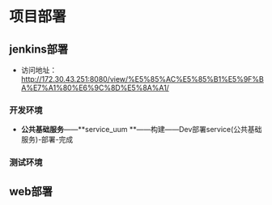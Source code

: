 # 项目部署

## jenkins部署

* 访问地址：http://172.30.43.251:8080/view/%E5%85%AC%E5%85%B1%E5%9F%BA%E7%A1%80%E6%9C%8D%E5%8A%A1/

### 开发环境

* **公共基础服务**——**service_uum **——构建——Dev部署service(公共基础服务)-部署-完成
    
### 测试环境



## web部署
